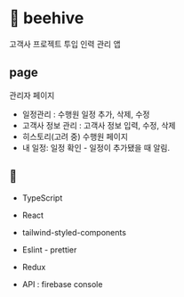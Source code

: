 # 🐝 beehive

고객사 프로젝트 투입 인력 관리 앱

## page

관리자 페이지

- 일정관리 : 수행원 일정 추가, 삭제, 수정
- 고객사 정보 관리 : 고객사 정보 입력, 수정, 삭제
- 히스토리(고려 중)
  수행원 페이지
- 내 일정: 일정 확인 - 일정이 추가됐을 때 알림.

## 🔖

- TypeScript
- React
- tailwind-styled-components
- Eslint - prettier

- Redux

- API : firebase console
